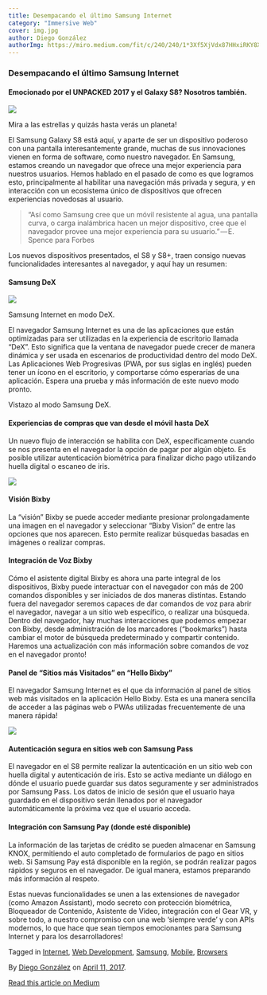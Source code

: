 ```yaml
---
title: Desempacando el último Samsung Internet
category: "Immersive Web"
cover: img.jpg
author: Diego González
authorImg: https://miro.medium.com/fit/c/240/240/1*3Xf5XjVdx87HHxiRKY8X1Q.jpeg
---
```


### Desempacando el último Samsung Internet

#### Emocionado por el UNPACKED 2017 y el Galaxy S8? Nosotros también.

![](https://cdn-images-1.medium.com/max/2000/1*158R-Z2u50od9HZaB67U9A.jpeg)

Mira a las estrellas y quizás hasta verás un planeta!

El Samsung Galaxy S8 está aquí, y aparte de ser un dispositivo poderoso con una pantalla interesantemente grande, muchas de sus innovaciones vienen en forma de software, como nuestro navegador. En Samsung, estamos creando un navegador que ofrece una mejor experiencia para nuestros usuarios. Hemos hablado en el pasado de como es que logramos esto, principalmente al habilitar una navegación más privada y segura, y en interacción con un ecosistema único de dispositivos que ofrecen experiencias novedosas al usuario.

> “Así como Samsung cree que un móvil resistente al agua, una pantalla curva, o carga inalámbrica hacen un mejor dispositivo, cree que el navegador provee una mejor experiencia para su usuario.” — E. Spence para Forbes

Los nuevos dispositivos presentados, el S8 y S8+, traen consigo nuevas funcionalidades interesantes al navegador, y aquí hay un resumen:

#### Samsung DeX

![](https://cdn-images-1.medium.com/max/1000/1*ec7e8mRtmeKhYTLGw0KKYg.png)

Samsung Internet en modo DeX.

El navegador Samsung Internet es una de las aplicaciones que están optimizadas para ser utilizadas en la experiencia de escritorio llamada “DeX”. Esto significa que la ventana de navegador puede crecer de manera dinámica y ser usada en escenarios de productividad dentro del modo DeX. Las Aplicaciones Web Progresivas (PWA, por sus siglas en inglés) pueden tener un ícono en el escritorio, y comportarse cómo esperarías de una aplicación. Espera una prueba y más información de este nuevo modo pronto.

Vistazo al modo Samsung DeX.

#### Experiencias de compras que van desde el móvil hasta DeX

Un nuevo flujo de interacción se habilita con DeX, específicamente cuando se nos presenta en el navegador la opción de pagar por algún objeto. Es posible utilizar autenticación biométrica para finalizar dicho pago utilizando huella digital o escaneo de iris.

![](https://cdn-images-1.medium.com/max/600/1*3MGgyRrYchJ8y0V9nObjyg.jpeg)

#### Visión Bixby

La “visión” Bixby se puede acceder mediante presionar prolongadamente una imagen en el navegador y seleccionar “Bixby Vision” de entre las opciones que nos aparecen. Esto permite realizar búsquedas basadas en imágenes o realizar compras.

#### Integración de Voz Bixby

Cómo el asistente digital Bixby es ahora una parte integral de los dispositivos, Bixby puede interactuar con el navegador con más de 200 comandos disponibles y ser iniciados de dos maneras distintas. Estando fuera del navegador seremos capaces de dar comandos de voz para abrir el navegador, navegar a un sitio web específico, o realizar una búsqueda. Dentro del navegador, hay muchas interacciones que podemos empezar con Bixby, desde administración de los marcadores (“bookmarks”) hasta cambiar el motor de búsqueda predeterminado y compartir contenido. Haremos una actualización con más información sobre comandos de voz en el navegador pronto!

#### Panel de “Sitios más Visitados” en “Hello Bixby”

El navegador Samsung Internet es el que da información al panel de sitios web más visitados en la aplicación Hello Bixby. Esta es una manera sencilla de acceder a las páginas web o PWAs utilizadas frecuentemente de una manera rápida!

![](https://cdn-images-1.medium.com/max/800/1*LekK0QY0Ak1qcmBlUKaRQg.png)

#### Autenticación segura en sitios web con Samsung Pass

El navegador en el S8 permite realizar la autenticación en un sitio web con huella digital y autenticación de iris. Esto se activa mediante un diálogo en dónde el usuario puede guardar sus datos seguramente y ser administrados por Samsung Pass. Los datos de inicio de sesión que el usuario haya guardado en el dispositivo serán llenados por el navegador automáticamente la próxima vez que el usuario acceda.

#### Integración con Samsung Pay (donde esté disponible)

La información de las tarjetas de crédito se pueden almacenar en Samsung KNOX, permitiendo el auto completado de formularios de pago en sitios web. Si Samsung Pay está disponible en la región, se podrán realizar pagos rápidos y seguros en el navegador. De igual manera, estamos preparando más información al respeto.

Estas nuevas funcionalidades se unen a las extensiones de navegador (como Amazon Assistant), modo secreto con protección biométrica, Bloqueador de Contenido, Asistente de Video, integración con el Gear VR, y sobre todo, a nuestro compromiso con una web ‘siempre verde’ y con APIs modernos, lo que hace que sean tiempos emocionantes para Samsung Internet y para los desarrolladores!

Tagged in [Internet](https://medium.com/tag/internet), [Web Development](https://medium.com/tag/web-development), [Samsung](https://medium.com/tag/samsung), [Mobile](https://medium.com/tag/mobile), [Browsers](https://medium.com/tag/browsers)

By [Diego González](https://medium.com/@diekus) on [April 11, 2017](https://medium.com/p/538cf3c8994d).

[Read this article on Medium](https://medium.com/@diekus/desempacando-el-%C3%BAltimo-samsung-internet-538cf3c8994d)
